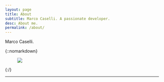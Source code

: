 ```yaml
---
layout: page
title: About
subtitle: Marco Caselli. A passionate developer.
desc: About me.
permalink: /about/
---
```


<div class="pretty-links">

<div class="lead lead-about">Marco Caselli. 
</div>

{::nomarkdown} 
<figure class="site-profile">
    <img src="{{ site.baseurl }}/assets/img/profile.png">
</figure>
{:/}


---


</div>

